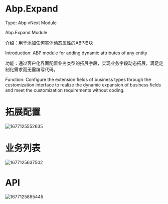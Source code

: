 # Abp.Expand

Type: Abp vNext Module

Abp.Expand Module

介绍：用于添加任何实体动态属性的ABP模块


Introduction: ABP module for adding dynamic attributes of any entity

功能：通过客户化界面配置业务类型的拓展字段，实现业务字段动态拓展，满足定制化需求而无需编写代码。

Function: Configure the extension fields of business types through the customization interface to realize the dynamic expansion of business fields and meet the customization requirements without coding.

# 拓展配置
![1677125552635](https://user-images.githubusercontent.com/37917403/220819804-c0752b93-a7e8-414e-8285-6abf3b3132d6.png)

# 业务列表
![1677125637502](https://user-images.githubusercontent.com/37917403/220820003-980f9735-8286-4c70-89ff-bc891b30218e.png)

# API
![1677125895445](https://user-images.githubusercontent.com/37917403/220820464-212a51bf-c58c-4641-80e7-1120048b3068.png)

